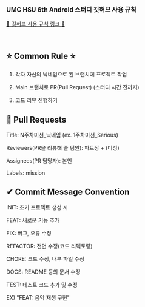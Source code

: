 ### UMC HSU 6th Android 스터디 깃허브 사용 규칙


[🔗 깃허브 사용 규칙 링크 🔗](https://makeus-challenge.notion.site/UMC-6th-Android-GitHub-Rule-78e18d1eee204a11bbd51e0d8f040543?pvs=4)

<br>
<h2>⭐️ Common Rule ⭐️</h2>

1. 각자 자신의 닉네임으로 된 브랜치에 프로젝트 작업

2. Main 브랜치로 PR(Pull Request) (스터디 시간 전까지)
   
3. 코드 리뷰 진행하기


<h2> 🌈 Pull Requests </h2>

Title: N주차미션_닉네임 (ex. 1주차미션_Serious)

Reviewers(PR을 리뷰해 줄 팀원): 파트장 + (미정)

Assignees(PR 담당자): 본인

Labels: mission


<h2> ✔ Commit Message Convention </h2>

INIT: 초기 프로젝트 생성 시

FEAT: 새로운 기능 추가

FIX: 버그, 오류 수정

REFACTOR: 전면 수정(코드 리펙토링)

CHORE: 코드 수정, 내부 파일 수정

DOCS: README 등의 문서 수정

TEST: 테스트 코드 추가 및 수정

EX) "FEAT: 음악 재생 구현"
